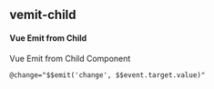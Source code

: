 ## vemit-child
#### Vue Emit from Child
Vue Emit from Child Component
```
@change="$$emit('change', $$event.target.value)"
```